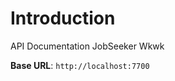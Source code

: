# Introduction

API Documentation JobSeeker Wkwk

<aside>
    <strong>Base URL</strong>: <code>http://localhost:7700</code>
</aside>



